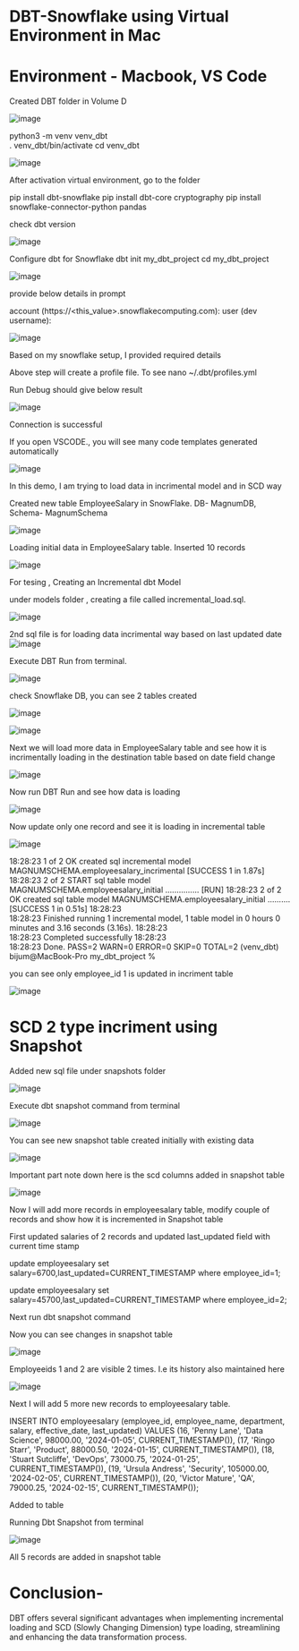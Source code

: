 # DBT-Snowflake using Virtual Environment in Mac

# Environment - Macbook, VS Code

Created DBT  folder in Volume D

![image](https://github.com/user-attachments/assets/cb9b3527-3722-471d-b11b-d7c3060866e4)

python3  -m venv venv_dbt  
 . venv_dbt/bin/activate
 cd venv_dbt
 

![image](https://github.com/user-attachments/assets/ef44d58d-7e68-4c85-8c76-ab01d28e1b7c)

After activation virtual environment, go to the folder

pip install dbt-snowflake
pip install dbt-core cryptography
pip install snowflake-connector-python pandas

check dbt version

![image](https://github.com/user-attachments/assets/7fef1797-bd9e-4e36-b943-d19ee1db3489)

Configure dbt for Snowflake
dbt init my_dbt_project
cd my_dbt_project

![image](https://github.com/user-attachments/assets/e11e65b2-1382-4e50-8281-eeeec93c8842)

provide below details in prompt

account (https://<this_value>.snowflakecomputing.com): 
user (dev username): 

![image](https://github.com/user-attachments/assets/8d46e49e-11e7-4d33-b321-59de73f2d903)

Based on my snowflake setup, I provided required details

Above step will create a profile file. To see nano ~/.dbt/profiles.yml

Run Debug  should give below result

![image](https://github.com/user-attachments/assets/663aa5fa-b6d2-4622-94e4-2e62c6a64581)

Connection is successful

If you open VSCODE., you will see many code templates generated automatically

![image](https://github.com/user-attachments/assets/76668624-1619-47c7-b612-7e7529f8eda4)

In this demo, I am trying to load data in incrimental model and in SCD way

Created new table EmployeeSalary in SnowFlake. DB- MagnumDB, Schema- MagnumSchema

![image](https://github.com/user-attachments/assets/94dbd763-9d48-4a74-84d5-dad4d244356f)

Loading initial data in EmployeeSalary table. Inserted 10 records

![image](https://github.com/user-attachments/assets/4e38e9b6-33e6-4bc7-b11c-6598a3124347)



For tesing , Creating an Incremental dbt Model

under models folder , creating  a file called incremental_load.sql.

![image](https://github.com/user-attachments/assets/0775cb98-1708-4eea-b9fd-d90b1b1e5b3d)

2nd sql file is for loading data incrimental way based on last updated date
![image](https://github.com/user-attachments/assets/0506dd51-b62d-4a58-9299-4e879c18375a)

Execute DBT Run from terminal. 

![image](https://github.com/user-attachments/assets/6b3bb432-e7eb-4c69-b648-e3b00c49d065)

check Snowflake DB, you can see 2 tables created

![image](https://github.com/user-attachments/assets/178f174f-9d3d-4f07-be8d-73531cf52b15)

![image](https://github.com/user-attachments/assets/6f2b779a-5383-47ac-ae45-eef343edc935)


Next we will load more data in EmployeeSalary table and see how it is incrimentally loading in the destination table based on date field change

![image](https://github.com/user-attachments/assets/e5174c74-1eee-43bd-8a92-3e9f693fac29)

Now run DBT Run and see how data is loading

![image](https://github.com/user-attachments/assets/8a649605-f4b5-488f-801d-65a9febf53c6)


Now update only one record and see it is loading in incremental table

![image](https://github.com/user-attachments/assets/a59869e1-eba7-4dd5-92f4-49e37078e5c7)

18:28:23  1 of 2 OK created sql incremental model MAGNUMSCHEMA.employeesalary_incrimental  [SUCCESS 1 in 1.87s]
18:28:23  2 of 2 START sql table model MAGNUMSCHEMA.employeesalary_initial ............... [RUN]
18:28:23  2 of 2 OK created sql table model MAGNUMSCHEMA.employeesalary_initial .......... [SUCCESS 1 in 0.51s]
18:28:23  
18:28:23  Finished running 1 incremental model, 1 table model in 0 hours 0 minutes and 3.16 seconds (3.16s).
18:28:23  
18:28:23  Completed successfully
18:28:23  
18:28:23  Done. PASS=2 WARN=0 ERROR=0 SKIP=0 TOTAL=2
(venv_dbt) bijum@MacBook-Pro my_dbt_project % 

you can see only employee_id 1 is updated in incriment table

![image](https://github.com/user-attachments/assets/7c3bf20d-f3b2-4fbc-add3-c545cab479c2)



# SCD 2 type incriment using Snapshot

Added new sql file under snapshots folder

![image](https://github.com/user-attachments/assets/1a6c7fd9-fd8f-4a08-8997-14b04897fee8)


Execute dbt snapshot command from terminal

![image](https://github.com/user-attachments/assets/3c8900a6-ec27-4e96-a6b6-29302fa05af3)

You can see new snapshot table created initially with existing data

![image](https://github.com/user-attachments/assets/ae8bd673-ef60-4bde-bc52-1505b20d05ed)

Important part note down here is the scd columns added in snapshot table

![image](https://github.com/user-attachments/assets/2b55dcca-68f9-437b-a925-a0bd48196f07)


Now I will add more records in employeesalary table, modify couple of records and show how it is incremented in Snapshot table

First  updated salaries of 2 records and updated last_updated field with current time stamp

update employeesalary set salary=6700,last_updated=CURRENT_TIMESTAMP where employee_id=1;

update employeesalary set salary=45700,last_updated=CURRENT_TIMESTAMP where employee_id=2;


Next run dbt snapshot command


Now you can see changes in snapshot table

![image](https://github.com/user-attachments/assets/a5dbb296-d7e3-4b23-aef1-16cf34793d85)


Employeeids 1 and 2 are visible 2 times. I.e its history also maintained here

![image](https://github.com/user-attachments/assets/adc1f618-2512-4fa0-88eb-94d706c9c0e7)

Next I will add  5 more new records to employeesalary table.

INSERT INTO employeesalary (employee_id, employee_name, department, salary, effective_date, last_updated) VALUES
(16, 'Penny Lane', 'Data Science', 98000.00, '2024-01-05', CURRENT_TIMESTAMP()),
(17, 'Ringo Starr', 'Product', 88000.50, '2024-01-15', CURRENT_TIMESTAMP()),
(18, 'Stuart Sutcliffe', 'DevOps', 73000.75, '2024-01-25', CURRENT_TIMESTAMP()),
(19, 'Ursula Andress', 'Security', 105000.00, '2024-02-05', CURRENT_TIMESTAMP()),
(20, 'Victor Mature', 'QA', 79000.25, '2024-02-15', CURRENT_TIMESTAMP());


Added to table

Running Dbt Snapshot from terminal


![image](https://github.com/user-attachments/assets/247707ff-e645-401f-8a6d-38ee84247fb7)


All 5 records are added in snapshot table


# Conclusion- 

DBT offers several significant advantages when implementing incremental loading and SCD (Slowly Changing Dimension) type loading, streamlining and enhancing the data transformation process.

 













